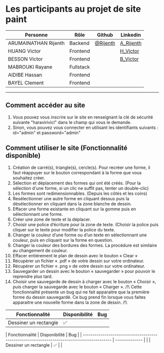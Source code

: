 
# Les participants au projet de site paint

| Personne            | Rôle                      | Github                                   | Linkedin                                                                               |
| ------------------- | ------------------------- | ---------------------------------------- | -------------------------------------------------------------------------------------- |
| ARUMAINATHAN Rijenth        | Backend | [@Rijenth](https://github.com/Rijenth) | [A_Rijenth](https://www.linkedin.com/in/rijentha/)                       |
| HUANG Victor   | Frontend                  |    | [H_Victor](https://www.linkedin.com/in/linkvictorhuang/)             |
| BESSON Victor | Frontend          |  | [B_Victor](https://www.linkedin.com/in/victor-besson/) |
| MABROUKI Rayane    | Fullstack         |   |            |
| AIDIBE Hassan        | Frontend | |                     |
| BAYEL Clement        | Frontend |  |                      |

---

## Comment accéder au site

1. Vous pouvez vous inscrire sur le site en renseignant la clé de sécurité suivante "haravirivicl" dans le champ qui vous le demande.
2. Sinon, vous pouvez vous connecter en utilisant les identifiants suivants : id="admin" et password="admin"

## Comment utiliser le site (Fonctionnalité disponible)

1. Création de carré(s), triangle(s), cercle(s). Pour recréer une forme, il faut réappuyer sur le bouton correspondant à la forme que vous souhaitez créer.
2. Sélection et déplacement des formes qui ont été créés. (Pour la sélection d'une forme, si un clic ne suffit pas, tenter un double-clic)
3. Les formes sont redimensionnables. (Depuis les côtés et les coins)
4. Resélectionner une autre forme en cliquant dessus puis la désélectionner en cliquant dans la zone blanche de dessin.
5. Effacer une forme existante en cliquant sur la gomme puis en sélectionnant une forme.
6. Créer une zone de texte et la déplacer.
7. Choisir une police d’écriture pour la zone de texte. (Choisir la police puis cliquer sur le texte pour modifier la police du texte.
8. Changer la couleur d’une forme ou d’un texte en sélectionnant une couleur, puis en cliquant sur la forme en question.
9. Changer la couleur des bordures des formes. La procédure est similaire au changement de couleur.
10. Effacer entièrement le plan de dessin avec le bouton « Clear »
11. Récupérer un fichier « .pdf » de votre dessin sur votre ordinateur.
12. Récupérer un fichier « .png » de votre dessin sur votre ordinateur.
13. Sauvegarder un dessin avec le bouton « sauvegarder » pour pouvoir le reprendre plus tard.
14. Choisir une sauvegarde de dessin à charger avec le bouton « Choisir », puis charger la sauvegarde avec le bouton « Charger ». /!\ Cette fonctionnalité présente un bug qui ne fait apparaitre que la première forme du dessin sauvegardé. Ce bug prend fin lorsque vous faites apparaitre une nouvelle forme dans la zone de dessin. /!\

| Fonctionnalité             | Disponibilité                      | Bug                                   | 
| ------------------- | ------------------------- | ---------------------------------------- | 
| Dessiner un rectangle        | ✅ |  |

| Fonctionnalité                                                                               | Disponibilité | Bug |
| -------------------------------------------------------------------------------------------- | -------------- | |
| Dessiner un rectangle                                                                        | ✅             | | 
